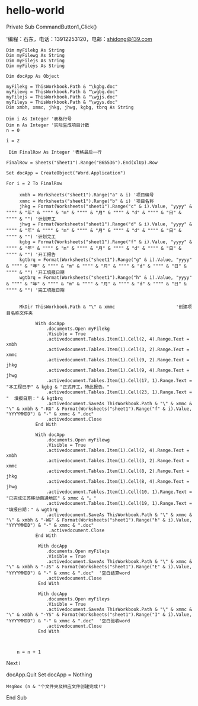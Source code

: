 # hello-world
Private Sub CommandButton1_Click()

'编程：石东，电话：13912253120，电邮：shidong@139.com

    Dim myFilekg As String
    Dim myFilewg As String
    Dim myFilejs As String
    Dim myFileys As String
    
    Dim docApp As Object
    
    myFilekg = ThisWorkbook.Path & "\kgbg.doc"
    myFilewg = ThisWorkbook.Path & "\wgbg.doc"
    myFilejs = ThisWorkbook.Path & "\wgjs.doc"
    myFileys = ThisWorkbook.Path & "\wgys.doc"
    Dim xmbh, xmmc, jhkg, jhwg, kgbg, tbrq As String
    
    Dim i As Integer '表格行号
    Dim n As Integer '实际生成项目计数
    n = 0
    
    i = 2
    
     Dim FinalRow As Integer '表格最后一行
    
    FinalRow = Sheets("Sheet1").Range("B65536").End(xlUp).Row
    
    Set docApp = CreateObject("Word.Application")
    
    For i = 2 To FinalRow
    
         xmbh = Worksheets("sheet1").Range("a" & i) '项目编号
         xmmc = Worksheets("sheet1").Range("b" & i) '项目名称
         jhkg = Format(Worksheets("sheet1").Range("c" & i).Value, "yyyy" & """" & "年" & """" & "m" & """" & "月" & """" & "d" & """" & "日" & """" & "") '计划开工
         jhwg = Format(Worksheets("sheet1").Range("d" & i).Value, "yyyy" & """" & "年" & """" & "m" & """" & "月" & """" & "d" & """" & "日" & """" & "") '计划完工
         kgbg = Format(Worksheets("sheet1").Range("f" & i).Value, "yyyy" & """" & "年" & """" & "m" & """" & "月" & """" & "d" & """" & "日" & """" & "") '开工报告
         kgtbrq = Format(Worksheets("sheet1").Range("g" & i).Value, "yyyy" & """" & "年" & """" & "m" & """" & "月" & """" & "d" & """" & "日" & """" & "") '开工填报日期
         wgtbrq = Format(Worksheets("sheet1").Range("h" & i).Value, "yyyy" & """" & "年" & """" & "m" & """" & "月" & """" & "d" & """" & "日" & """" & "") '完工填报日期
        
       
         MkDir ThisWorkbook.Path & "\" & xmmc                       '创建项目名称文件夹
            
               With docApp
                   .documents.Open myFilekg
                   .Visible = True
                   .activedocument.Tables.Item(1).Cell(2, 4).Range.Text = xmbh
                   .activedocument.Tables.Item(1).Cell(3, 2).Range.Text = xmmc
                   .activedocument.Tables.Item(1).Cell(9, 2).Range.Text = jhkg
                   .activedocument.Tables.Item(1).Cell(9, 4).Range.Text = jhwg
                   .activedocument.Tables.Item(1).Cell(17, 1).Range.Text = "本工程已于" & kgbg & "正式开工，特此报告。"
                   .activedocument.Tables.Item(1).Cell(23, 1).Range.Text = "  填报日期：" & kgtbrq
                   .activedocument.SaveAs ThisWorkbook.Path & "\" & xmmc & "\" & xmbh & "-KG" & Format(Worksheets("sheet1").Range("f" & i).Value, "YYYYMMDD") & "-" & xmmc & ".doc"
                   .activedocument.Close
               End With
               
               With docApp
                   .documents.Open myFilewg
                   .Visible = True
                   .activedocument.Tables.Item(1).Cell(2, 4).Range.Text = xmbh
                   .activedocument.Tables.Item(1).Cell(3, 2).Range.Text = xmmc
                   .activedocument.Tables.Item(1).Cell(8, 2).Range.Text = jhkg
                   .activedocument.Tables.Item(1).Cell(8, 4).Range.Text = jhwg
                   .activedocument.Tables.Item(1).Cell(10, 1).Range.Text = "已完成江苏移动南通地区" & xmmc & "。"
                   .activedocument.Tables.Item(1).Cell(19, 1).Range.Text = "填报日期：" & wgtbrq
                   .activedocument.SaveAs ThisWorkbook.Path & "\" & xmmc & "\" & xmbh & "-WG" & Format(Worksheets("sheet1").Range("h" & i).Value, "YYYYMMDD") & "-" & xmmc & ".doc"
                    .activedocument.Close
               End With
               
                With docApp
                   .documents.Open myFilejs
                   .Visible = True
                   .activedocument.SaveAs ThisWorkbook.Path & "\" & xmmc & "\" & xmbh & "-JS" & Format(Worksheets("sheet1").Range("E" & i).Value, "YYYYMMDD") & "-" & xmmc & ".doc"  '空白结算word
                   .activedocument.Close
                End With
    
                With docApp
                   .documents.Open myFileys
                   .Visible = True
                   .activedocument.SaveAs ThisWorkbook.Path & "\" & xmmc & "\" & xmbh & "-YS" & Format(Worksheets("sheet1").Range("I" & i).Value, "YYYYMMDD") & "-" & xmmc & ".doc"  '空白验收word
                   .activedocument.Close
                End With
    
    
    
        n = n + 1
        
    
   Next i
   
   docApp.Quit
    Set docApp = Nothing


    MsgBox (n & "个文件夹及相应文件创建完成!")





End Sub
